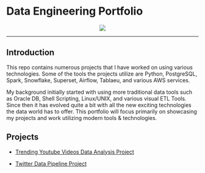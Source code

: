# Data Engineering Portfolio

<p align="center">
    <img src="https://github.com/claydoers/Portfolio/assets/109707159/a352dacb-c89c-4c48-ac92-b7ef5543c985"></center>
</p>

--------------------------------------------------------------
## Introduction

This repo contains numerous projects that I have worked on using various technologies. Some of the tools the projects utilize are Python, PostgreSQL, Spark, Snowflake, Superset, Airflow, Tablaeu, and various AWS services. 

My background initially started with using more traditional data tools such as Oracle DB, Shell Scripting, Linux/UNIX, and various visual ETL Tools. Since then it has evolved quite a bit with all the new exciting technologies the data world has to offer. This portfolio will focus primarily on showcasing my projects and work utilizing modern tools & technologies. 

## Projects
<ul>
    <li><a href="https://github.com/claydoers/de-youtube-analysis-project#readme" target="_blank">Trending Youtube Videos Data Analysis Project</a></li>
</ul>

<ul>
    <li><a href="https://github.com/claydoers/de-twitter-analysis-project" target="_blank">Twitter Data Pipeline Project</a></li>
</ul>



